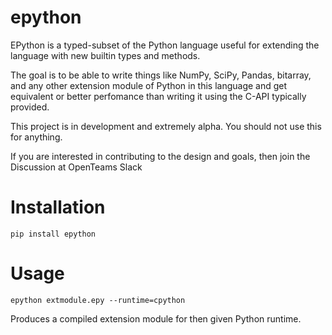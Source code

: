 # epython
EPython is a typed-subset of the Python language useful for extending the language with new builtin types and methods. 

The goal is to be able to write things like NumPy, SciPy, Pandas, bitarray, and any other extension module of Python in this language and get equivalent or better perfomance than writing it using the C-API typically provided. 

This project is in development and extremely alpha.   You should not use this for anything.

If you are interested in contributing to the design and goals, then join the Discussion at OpenTeams Slack


# Installation

    pip install epython

# Usage

    epython extmodule.epy --runtime=cpython  
    
Produces a compiled extension module for then given Python runtime.




